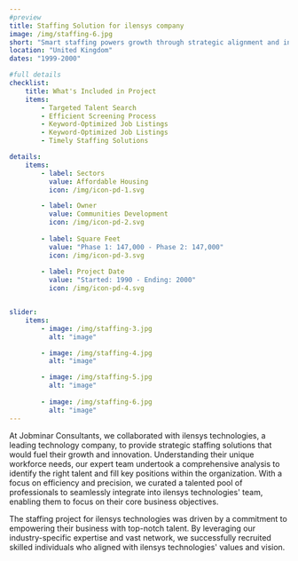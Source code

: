 ```yaml
---
#preview
title: Staffing Solution for ilensys company
image: /img/staffing-6.jpg
short: "Smart staffing powers growth through strategic alignment and innovation."
location: "United Kingdom"
dates: "1999-2000"

#full details
checklist:
    title: What's Included in Project
    items:
        - Targeted Talent Search
        - Efficient Screening Process
        - Keyword-Optimized Job Listings
        - Keyword-Optimized Job Listings
        - Timely Staffing Solutions

details:
    items:
        - label: Sectors
          value: Affordable Housing
          icon: /img/icon-pd-1.svg

        - label: Owner
          value: Communities Development
          icon: /img/icon-pd-2.svg
        
        - label: Square Feet
          value: "Phase 1: 147,000 - Phase 2: 147,000"
          icon: /img/icon-pd-3.svg
        
        - label: Project Date
          value: "Started: 1990 - Ending: 2000"
          icon: /img/icon-pd-4.svg


slider: 
    items:
        - image: /img/staffing-3.jpg
          alt: "image"

        - image: /img/staffing-4.jpg
          alt: "image"

        - image: /img/staffing-5.jpg
          alt: "image"
        
        - image: /img/staffing-6.jpg
          alt: "image"
---
```


At Jobminar Consultants, we collaborated with ilensys technologies, a leading technology company, to provide strategic staffing solutions that would fuel their growth and innovation. Understanding their unique workforce needs, our expert team undertook a comprehensive analysis to identify the right talent and fill key positions within the organization. With a focus on efficiency and precision, we curated a talented pool of professionals to seamlessly integrate into ilensys technologies' team, enabling them to focus on their core business objectives.

The staffing project for ilensys technologies was driven by a commitment to empowering their business with top-notch talent. By leveraging our industry-specific expertise and vast network, we successfully recruited skilled individuals who aligned with ilensys technologies' values and vision.
